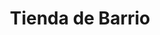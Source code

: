 ---
title: "Tienda de Barrio"
url: /ciudad-satelite/tienda-de-barrio-avenida-escalona-y-aguero/
shop: comodidad
---